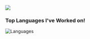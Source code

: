 <img src="https://github-readme-stats.vercel.app/api?username=oyeabhijit&&show_icons=true&title_color=ffffff&icon_color=bb2acf&text_color=daf7dc&bg_color=151515">

### Top Languages I've Worked on!
![Languages](https://github-readme-stats.anuraghazra1.vercel.app/api/top-langs/?username=oyeabhijit&layout=compact&theme=chartreuse-dark)

<!--
**oyeabhijit/oyeabhijit** is a ✨ _special_ ✨ repository because its `README.md` (this file) appears on your GitHub profile.
